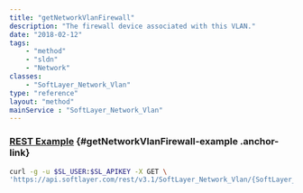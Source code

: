 ```yaml
---
title: "getNetworkVlanFirewall"
description: "The firewall device associated with this VLAN."
date: "2018-02-12"
tags:
    - "method"
    - "sldn"
    - "Network"
classes:
    - "SoftLayer_Network_Vlan"
type: "reference"
layout: "method"
mainService : "SoftLayer_Network_Vlan"
---
```


### [REST Example](#getNetworkVlanFirewall-example) <a href="/article/rest/"><i class="fas fa-question"></i></a> {#getNetworkVlanFirewall-example .anchor-link} 
```bash
curl -g -u $SL_USER:$SL_APIKEY -X GET \
'https://api.softlayer.com/rest/v3.1/SoftLayer_Network_Vlan/{SoftLayer_Network_VlanID}/getNetworkVlanFirewall'
```
